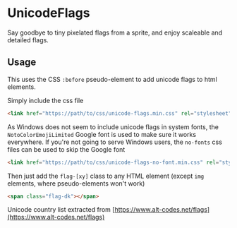 # UnicodeFlags

Say goodbye to tiny pixelated flags from a sprite, and enjoy scaleable and detailed flags.

## Usage

This uses the CSS `:before` pseudo-element to add unicode flags to html elements.

Simply include the css file 

```html
<link href="https://path/to/css/unicode-flags.min.css" rel="stylesheet" type="text/css">
```

As Windows does not seem to include unicode flags in system fonts, the `NotoColorEmojiLimited` Google font is used to make sure it works everywhere. If you're not going to serve Windows users, the `no-fonts` css files can be used to skip the Google font

```html
<link href="https://path/to/css/unicode-flags-no-font.min.css" rel="stylesheet" type="text/css">
```

Then just add the `flag-[xy]` class to any HTML element (except `img` elements, where pseudo-elements won't work)

```html
<span class="flag-dk"></span>
```

Unicode country list extracted from [https://www.alt-codes.net/flags](https://www.alt-codes.net/flags)

